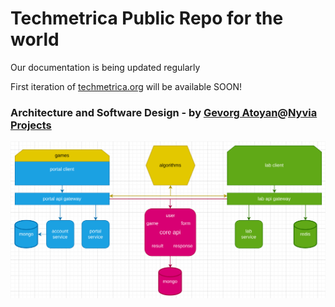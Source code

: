 # Techmetrica Public Repo for the world

Our documentation is being updated regularly

First iteration of [techmetrica.org](https://techmetrica.org) will be available SOON!

### **Architecture** and **Software Design** - by [Gevorg Atoyan](https://linkedin.com/in/gevorgatoyan/)@[Nyvia Projects](https://github.com/nyvia-projects)

![Architecture](boring-architecture.png)
